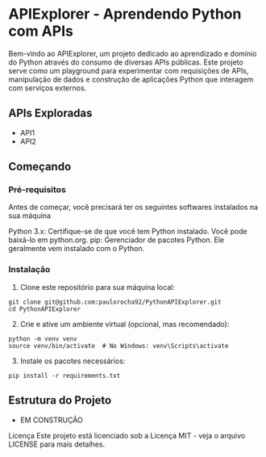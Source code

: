 # APIExplorer - Aprendendo Python com APIs

  Bem-vindo ao APIExplorer, um projeto dedicado ao aprendizado e domínio do Python através do consumo de diversas APIs públicas. Este projeto serve como um playground para experimentar com requisições de APIs, manipulação de dados e construção de aplicações Python que interagem com serviços externos.

## APIs Exploradas

* API1
* API2

## Começando

### Pré-requisitos
Antes de começar, você precisará ter os seguintes softwares instalados na sua máquina

Python 3.x: Certifique-se de que você tem Python instalado. Você pode baixá-lo em python.org.
pip: Gerenciador de pacotes Python. Ele geralmente vem instalado com o Python.

### Instalação

1. Clone este repositório para sua máquina local:

```
git clone git@github.com:paulorocha92/PythonAPIExplorer.git
cd PythonAPIExplorer
```
2. Crie e ative um ambiente virtual (opcional, mas recomendado):

```
python -m venv venv
source venv/bin/activate  # No Windows: venv\Scripts\activate
```

3. Instale os pacotes necessários:

```
pip install -r requirements.txt
```

## Estrutura do Projeto

* EM CONSTRUÇÃO

Licença
Este projeto está licenciado sob a Licença MIT - veja o arquivo LICENSE para mais detalhes.
